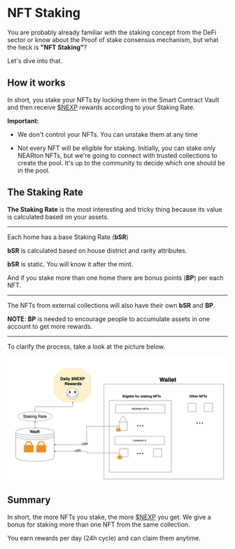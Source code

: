 # NFT Staking

You are probably already familiar with the staking concept from the DeFi sector or know about the Proof of stake consensus mechanism, but what the heck is __"NFT Staking"__?

Let's dive into that.

## How it works

In short, you stake your NFTs by locking them in the Smart Contract Vault and then receive [$NEXP](./the_NEXP_token.md) rewards according to your Staking Rate.

__Important:__

* We don't control your NFTs. You can unstake them at any time

* Not every NFT will be eligible for staking. Initially, you can stake only NEARton NFTs, but we're going to connect with trusted collections to create the pool. It's up to the community to decide which one should be in the pool.

## The Staking Rate

__The Staking Rate__ is the most interesting and tricky thing because its value is calculated based on your assets.

---

Each home has a base Staking Rate (__bSR__)

__bSR__ is calculated based on house district and rarity attributes.

__bSR__ is static. You will know it after the mint.

And if you stake more than one home there are bonus points (__BP__) per each NFT.

---

The NFTs from external collections will also have their own __bSR__ and __BP__.

__NOTE__: __BP__ is needed to encourage people to accumulate assets in one account to get more rewards.

----

To clarify the process, take a look at the picture below.

![image](./img/staking.png)


## Summary

In short, the more NFTs you stake, the more [$NEXP](./the_NEXP_token.md) you get. We give a bonus for staking more than one NFT from the same collection.

You earn rewards per day (24h cycle) and can claim them anytime.


